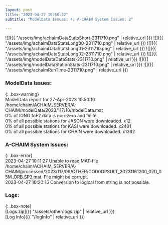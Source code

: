 ```yaml
---
layout: post
title: "2023-04-27 10:50:22"
subtitle: "ModelData Issues: 4; A-CHAIM System Issues: 2"

---
```


![]({{ "/assets/img/achaimDataStatsShort-2311710.png" | relative_url }})
![]({{ "/assets/img/achaimDataStatsLong00-2311710.png" | relative_url }})
![]({{ "/assets/img/achaimDataStatsLong01-2311710.png" | relative_url }})
![]({{ "/assets/img/achaimDataStatsLong02-2311710.png" | relative_url }})
![]({{ "/assets/img/modelDataDataStats-2311710.png" | relative_url }})
![]({{ "/assets/img/modelDataStationStats-2311710.png" | relative_url }})
![]({{ "/assets/img/achaimRunTime-2311710.png" | relative_url }})


### ModelData Issues:  
  
{: .box-warning}  
 ModelData report for 27-Apr-2023 10:50:10   
 /home/chaim/ACHAIM_SERVER/A-CHAIM/modelData/2023/117/10/modelData.mat   
 0% of IONO foF2 data is non-zero and finite.   
 0% of all possible stations for JASON were downloaded. x12   
 0% of all possible stations for KASI were downloaded. x2401   
 0% of all possible stations for CHAIN were downloaded. x1362   
  
### A-CHAIM System Issues:  
  
{: .box-error}  
2023-04-27 10:11:27 Unable to read MAT-file /home/chaim/ACHAIM_SERVER/A-CHAIM/processed/2023/117/09/OTHER/COD0OPSULT_20231161200_02D_05M_ORB.SP3.mat. File might be corrupt.  
2023-04-27 10:20:16 Conversion to logical from string is not possible.  

### Logs:  
  
{: .box-note}  
[Logs.zip]({{ "/assets/other/logs.zip" | relative_url }})  
[Log Info]({{ "/logInfo" | relative_url }})  
